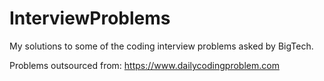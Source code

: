 # InterviewProblems
My solutions to some of the coding interview problems asked by BigTech.

Problems outsourced from: https://www.dailycodingproblem.com
